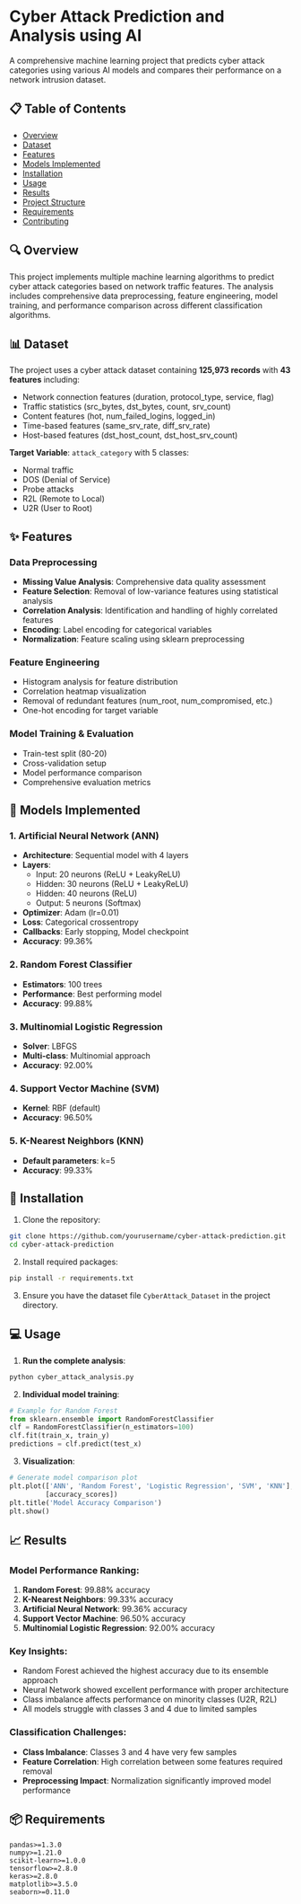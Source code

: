# Cyber Attack Prediction and Analysis using AI

A comprehensive machine learning project that predicts cyber attack categories using various AI models and compares their performance on a network intrusion dataset.

## 📋 Table of Contents
- [Overview](#overview)
- [Dataset](#dataset)
- [Features](#features)
- [Models Implemented](#models-implemented)
- [Installation](#installation)
- [Usage](#usage)
- [Results](#results)
- [Project Structure](#project-structure)
- [Requirements](#requirements)
- [Contributing](#contributing)

## 🔍 Overview

This project implements multiple machine learning algorithms to predict cyber attack categories based on network traffic features. The analysis includes comprehensive data preprocessing, feature engineering, model training, and performance comparison across different classification algorithms.

## 📊 Dataset

The project uses a cyber attack dataset containing **125,973 records** with **43 features** including:
- Network connection features (duration, protocol_type, service, flag)
- Traffic statistics (src_bytes, dst_bytes, count, srv_count)
- Content features (hot, num_failed_logins, logged_in)
- Time-based features (same_srv_rate, diff_srv_rate)
- Host-based features (dst_host_count, dst_host_srv_count)

**Target Variable**: `attack_category` with 5 classes:
- Normal traffic
- DOS (Denial of Service)
- Probe attacks
- R2L (Remote to Local)
- U2R (User to Root)

## ✨ Features

### Data Preprocessing
- **Missing Value Analysis**: Comprehensive data quality assessment
- **Feature Selection**: Removal of low-variance features using statistical analysis
- **Correlation Analysis**: Identification and handling of highly correlated features
- **Encoding**: Label encoding for categorical variables
- **Normalization**: Feature scaling using sklearn preprocessing

### Feature Engineering
- Histogram analysis for feature distribution
- Correlation heatmap visualization
- Removal of redundant features (num_root, num_compromised, etc.)
- One-hot encoding for target variable

### Model Training & Evaluation
- Train-test split (80-20)
- Cross-validation setup
- Model performance comparison
- Comprehensive evaluation metrics

## 🤖 Models Implemented

### 1. Artificial Neural Network (ANN)
- **Architecture**: Sequential model with 4 layers
- **Layers**: 
  - Input: 20 neurons (ReLU + LeakyReLU)
  - Hidden: 30 neurons (ReLU + LeakyReLU)
  - Hidden: 40 neurons (ReLU)
  - Output: 5 neurons (Softmax)
- **Optimizer**: Adam (lr=0.01)
- **Loss**: Categorical crossentropy
- **Callbacks**: Early stopping, Model checkpoint
- **Accuracy**: 99.36%

### 2. Random Forest Classifier
- **Estimators**: 100 trees
- **Performance**: Best performing model
- **Accuracy**: 99.88%

### 3. Multinomial Logistic Regression
- **Solver**: LBFGS
- **Multi-class**: Multinomial approach
- **Accuracy**: 92.00%

### 4. Support Vector Machine (SVM)
- **Kernel**: RBF (default)
- **Accuracy**: 96.50%

### 5. K-Nearest Neighbors (KNN)
- **Default parameters**: k=5
- **Accuracy**: 99.33%

## 🚀 Installation

1. Clone the repository:
```bash
git clone https://github.com/yourusername/cyber-attack-prediction.git
cd cyber-attack-prediction
```

2. Install required packages:
```bash
pip install -r requirements.txt
```

3. Ensure you have the dataset file `CyberAttack_Dataset` in the project directory.

## 💻 Usage

1. **Run the complete analysis**:
```bash
python cyber_attack_analysis.py
```

2. **Individual model training**:
```python
# Example for Random Forest
from sklearn.ensemble import RandomForestClassifier
clf = RandomForestClassifier(n_estimators=100)
clf.fit(train_x, train_y)
predictions = clf.predict(test_x)
```

3. **Visualization**:
```python
# Generate model comparison plot
plt.plot(['ANN', 'Random Forest', 'Logistic Regression', 'SVM', 'KNN'], 
         [accuracy_scores])
plt.title('Model Accuracy Comparison')
plt.show()
```

## 📈 Results

### Model Performance Ranking:
1. **Random Forest**: 99.88% accuracy
2. **K-Nearest Neighbors**: 99.33% accuracy  
3. **Artificial Neural Network**: 99.36% accuracy
4. **Support Vector Machine**: 96.50% accuracy
5. **Multinomial Logistic Regression**: 92.00% accuracy

### Key Insights:
- Random Forest achieved the highest accuracy due to its ensemble approach
- Neural Network showed excellent performance with proper architecture
- Class imbalance affects performance on minority classes (U2R, R2L)
- All models struggle with classes 3 and 4 due to limited samples

### Classification Challenges:
- **Class Imbalance**: Classes 3 and 4 have very few samples
- **Feature Correlation**: High correlation between some features required removal
- **Preprocessing Impact**: Normalization significantly improved model performance


## 📦 Requirements

```
pandas>=1.3.0
numpy>=1.21.0
scikit-learn>=1.0.0
tensorflow>=2.8.0
keras>=2.8.0
matplotlib>=3.5.0
seaborn>=0.11.0
```


